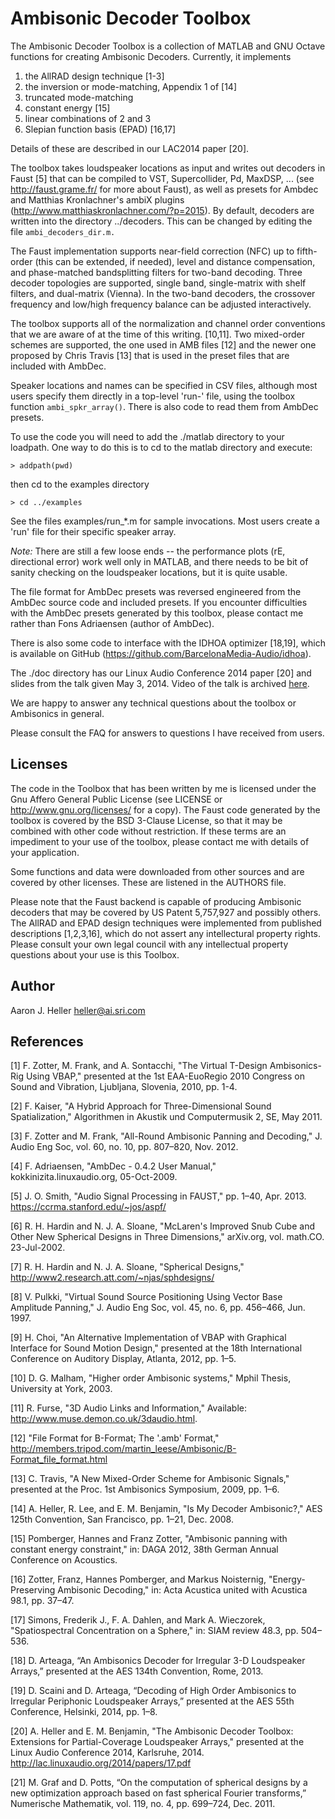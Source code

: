 Ambisonic Decoder Toolbox
=========================

The Ambisonic Decoder Toolbox is a collection of MATLAB and GNU Octave
functions for creating Ambisonic Decoders. Currently, it implements

1. the AllRAD design technique [1-3]
2. the inversion or mode-matching, Appendix 1 of [14]
3. truncated mode-matching
4. constant energy [15]
5. linear combinations of 2 and 3
6. Slepian function basis (EPAD) [16,17]

Details of these are described in our LAC2014 paper [20].

The toolbox takes loudspeaker locations as input and writes out
decoders in Faust [5] that can be compiled to VST, Supercollider, Pd,
MaxDSP, ...  (see http://faust.grame.fr/ for more about Faust), as
well as presets for Ambdec and Matthias Kronlachner's ambiX plugins
(http://www.matthiaskronlachner.com/?p=2015).  By default, decoders
are written into the directory ../decoders.  This can be changed by
editing the file `ambi_decoders_dir.m.`

The Faust implementation supports near-field correction (NFC) up to
fifth-order (this can be extended, if needed), level and distance
compensation, and phase-matched bandsplitting filters for two-band
decoding.  Three decoder topologies are supported, single band,
single-matrix with shelf filters, and dual-matrix (Vienna).  In the
two-band decoders, the crossover frequency and low/high frequency
balance can be adjusted interactively.

The toolbox supports all of the normalization and channel order 
conventions that we are aware of at the time of this writing. [10,11]. 
Two mixed-order schemes are supported, the one used in AMB files [12]
and the newer one proposed by Chris Travis [13] that is used in the 
preset files that are included with AmbDec. 

Speaker locations and names can be specified in CSV files, although
most users specify them directly in a top-level 'run-' file, using the
toolbox function `ambi_spkr_array()`.  There is also code to read them
from AmbDec presets.

To use the code you will need to add the ./matlab directory to your
loadpath.  One way to do this is to cd to the matlab directory and
execute:

    > addpath(pwd)
   
then cd to the examples directory

    > cd ../examples

See the files examples/run_*.m for sample invocations.  Most users
create a 'run' file for their specific speaker array.

*Note:* There are still a few loose ends -- the performance plots (rE,
directional error) work well only in MATLAB, and there needs to be bit
of sanity checking on the loudspeaker locations, but it is quite
usable.

The file format for AmbDec presets was reversed engineered from the
AmbDec source code and included presets.  If you encounter
difficulties with the AmbDec presets generated by this toolbox, please
contact me rather than Fons Adriaensen (author of AmbDec).

There is also some code to interface with the IDHOA optimizer [18,19],
which is available on GitHub (https://github.com/BarcelonaMedia-Audio/idhoa).

The ./doc directory has our Linux Audio Conference 2014 paper [20] and
slides from the talk given May 3, 2014.  Video of the talk is archived
[here](http://lac.linuxaudio.org/2014/video.php?id=12).

We are happy to answer any technical questions about the toolbox or
Ambisonics in general.

Please consult the FAQ for answers to questions I have received from
users.



Licenses
--------

The code in the Toolbox that has been written by me is licensed under
the Gnu Affero General Public License (see LICENSE or
http://www.gnu.org/licenses/ for a copy).  The Faust code generated by
the toolbox is covered by the BSD 3-Clause License, so that it may be
combined with other code without restriction. If these terms are an
impediment to your use of the toolbox, please contact me with details of
your application.

Some functions and data were downloaded from other sources and are
covered by other licenses.  These are listened in the AUTHORS file.

Please note that the Faust backend is capable of producing Ambisonic
decoders that may be covered by US Patent 5,757,927 and possibly
others. The AllRAD and EPAD design techniques were implemented from
published descriptions [1,2,3,16], which do not assert any
intellectural property rights.  Please consult your own legal council
with any intellectual property questions about your use is this
Toolbox.

Author
------
Aaron J. Heller <heller@ai.sri.com>


References
----------

[1] F. Zotter, M. Frank, and A. Sontacchi, "The Virtual T-Design
Ambisonics-Rig Using VBAP," presented at the 1st EAA-EuoRegio 2010
Congress on Sound and Vibration, Ljubljana, Slovenia, 2010, pp. 1-4.

[2] F. Kaiser, "A Hybrid Approach for Three-Dimensional Sound
Spatialization," Algorithmen in Akustik und Computermusik 2, SE, May
2011.

[3] F. Zotter and M. Frank, "All-Round Ambisonic Panning and
Decoding," J. Audio Eng Soc, vol. 60, no. 10, pp. 807–820, Nov. 2012.

[4] F. Adriaensen, "AmbDec - 0.4.2 User Manual,"
kokkinizita.linuxaudio.org, 05-Oct-2009.

[5] J. O. Smith, "Audio Signal Processing in FAUST," pp. 1–40,
Apr. 2013.  https://ccrma.stanford.edu/~jos/aspf/

[6] R. H. Hardin and N. J. A. Sloane, "McLaren's Improved Snub Cube
and Other New Spherical Designs in Three Dimensions," arXiv.org,
vol. math.CO. 23-Jul-2002.

[7] R. H. Hardin and N. J. A. Sloane, "Spherical Designs,"
http://www2.research.att.com/~njas/sphdesigns/

[8] V. Pulkki, "Virtual Sound Source Positioning Using Vector Base
Amplitude Panning," J. Audio Eng Soc, vol. 45, no. 6, pp. 456–466,
Jun. 1997.

[9] H. Choi, "An Alternative Implementation of VBAP with Graphical
Interface for Sound Motion Design," presented at the 18th
International Conference on Auditory Display, Atlanta, 2012, pp. 1–5.

[10] D. G. Malham, "Higher order Ambisonic systems," Mphil Thesis,
University at York, 2003.

[11] R. Furse, "3D Audio Links and Information," Available:
http://www.muse.demon.co.uk/3daudio.html.

[12] "File Format for B-Format; The '.amb' Format,"
http://members.tripod.com/martin_leese/Ambisonic/B-Format_file_format.html

[13] C. Travis, "A New Mixed-Order Scheme for Ambisonic Signals,"
presented at the Proc. 1st Ambisonics Symposium, 2009, pp. 1–6.

[14] A. Heller, R. Lee, and E. M. Benjamin, "Is My Decoder
Ambisonic?," AES 125th Convention, San Francisco, pp. 1–21, Dec. 2008.

[15] Pomberger, Hannes and Franz Zotter,  "Ambisonic panning with
constant energy constraint," in: DAGA 2012, 38th German Annual
Conference on Acoustics.

[16] Zotter, Franz, Hannes Pomberger, and Markus Noisternig,
"Energy-Preserving Ambisonic Decoding," in: Acta Acustica united with
Acustica 98.1, pp. 37–47.

[17] Simons, Frederik J., F. A. Dahlen, and Mark A. Wieczorek,
"Spatiospectral Concentration on a Sphere," in: SIAM review 48.3,
pp. 504–536.

[18] D. Arteaga, “An Ambisonics Decoder for Irregular 3-D Loudspeaker
Arrays,” presented at the AES 134th Convention, Rome, 2013.

[19] D. Scaini and D. Arteaga, “Decoding of High Order Ambisonics to
Irregular Periphonic Loudspeaker Arrays,” presented at the AES 55th
Conference, Helsinki, 2014, pp. 1–8.

[20] A. Heller and E. M. Benjamin, "The Ambisonic Decoder Toolbox:
Extensions for Partial-Coverage Loudspeaker Arrays," presented at the
Linux Audio Conference 2014, Karlsruhe, 2014.  http://lac.linuxaudio.org/2014/papers/17.pdf

[21] M. Graf and D. Potts, “On the computation of spherical designs by
a new optimization approach based on fast spherical Fourier
transforms,” Numerische Mathematik, vol. 119, no. 4, pp. 699–724,
Dec. 2011.
